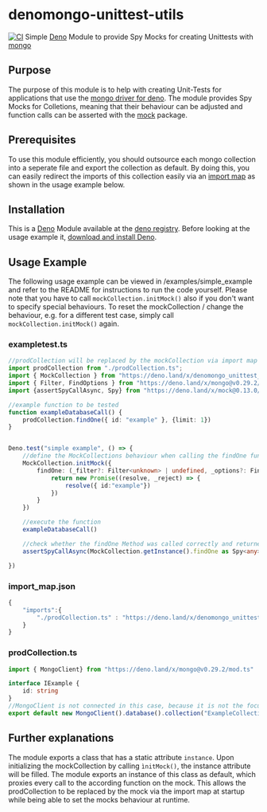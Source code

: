 # denomongo-unittest-utils
[![CI](https://github.com/lumaghg/denomongo-unittest-utils/actions/workflows/testing.yml/badge.svg)](https://github.com/lumaghg/denomongo-unittest-utils/actions/workflows/testing.yml)
Simple [Deno](https://deno.land) Module to provide Spy Mocks for creating Unittests with [mongo](https://deno.land/x/mongo)

## Purpose
The purpose of this module is to help with creating Unit-Tests for applications that use the [mongo driver for deno](https://deno.land/x/mongo). The module provides Spy Mocks for Colletions, meaning that their behaviour can be adjusted and function calls can be asserted with the [mock](https://deno.land/x/mock) package.

## Prerequisites
To use this module efficiently, you should outsource each mongo collection into a seperate file and export the collection as default. By doing this, you can easily redirect the imports of this collection easily via an [import map](https://deno.land/manual/linking_to_external_code/import_maps) as shown in the usage example below.

## Installation
This is a [Deno](https://deno.land) Module available at the [deno registry](https://deno.land/x/denomongo-unittest-utils). 
Before looking at the usage example it, [download and install Deno](https://deno.land/#installation).

## Usage Example
The following usage example can be viewed in /examples/simple_example and refer to the README for instructions to run the code yourself.
Please note that you have to call `mockCollection.initMock()` also if you don't want to specify special behaviours.
To reset the mockCollection / change the behaviour, e.g. for a different test case, simply call `mockCollection.initMock()` again.

### exampletest.ts
```ts
//prodCollection will be replaced by the mockCollection via import map
import prodCollection from "./prodCollection.ts";
import { MockCollection } from "https://deno.land/x/denomongo_unittest_utils@VERSION/mod.ts"
import { Filter, FindOptions } from "https://deno.land/x/mongo@v0.29.2/mod.ts"
import {assertSpyCallAsync, Spy} from "https://deno.land/x/mock@0.13.0/mod.ts"

//example function to be tested
function exampleDatabaseCall() {
    prodCollection.findOne({ id: "example" }, {limit: 1})
}


Deno.test("simple example", () => {
    //define the MockCollections behaviour when calling the findOne function
    MockCollection.initMock({
        findOne: (_filter?: Filter<unknown> | undefined, _options?: FindOptions | undefined): Promise<unknown> => {
            return new Promise((resolve, _reject) => {
                resolve({ id:"example"})
            })
        }
    })

    //execute the function
    exampleDatabaseCall()

    //check whether the findOne Method was called correctly and returned the correct values
    assertSpyCallAsync(MockCollection.getInstance().findOne as Spy<any>, 0, {args: [{id: "example"}, {limit: 1}], returned: {id: "example"}})

})
```
### import_map.json
```ts
{
    "imports":{
        "./prodCollection.ts" : "https://deno.land/x/denomongo_unittest_utils@VERSION/mod.ts"
    }
}
```

### prodCollection.ts
```ts
import { MongoClient} from "https://deno.land/x/mongo@v0.29.2/mod.ts"

interface IExample {
    id: string
}
//MongoClient is not connected in this case, because it is not the focus of this example
export default new MongoClient().database().collection("ExampleCollection")
```
## Further explanations
The module exports a class that has a static attribute `instance`. Upon initializing the mockCollection by calling `ìnitMock()`, the instance attribute will be filled.
The module exports an instance of this class as default, which proxies every call to the according function on the mock. This allows the prodCollection to be replaced by the mock via the import map at startup while being able to set the mocks behaviour at runtime.
